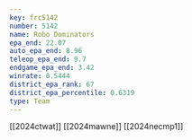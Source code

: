 ```yaml
---
key: frc5142
number: 5142
name: Robo Dominators
epa_end: 22.07
auto_epa_end: 8.96
teleop_epa_end: 9.7
endgame_epa_end: 3.42
winrate: 0.5444
district_epa_rank: 67
district_epa_percentile: 0.6319
type: Team
---
```

[[2024ctwat]]
[[2024mawne]]
[[2024necmp1]]
